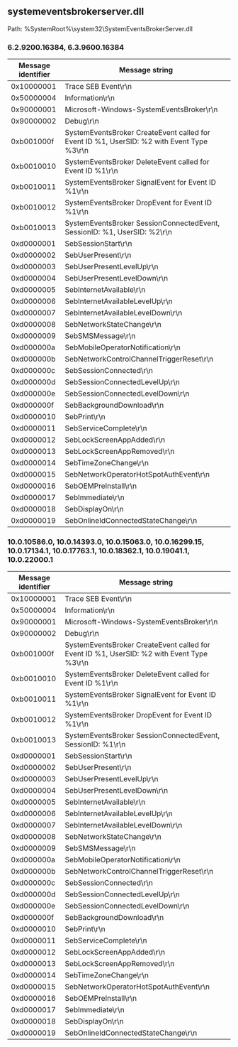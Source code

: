 ## systemeventsbrokerserver.dll

Path: %SystemRoot%\system32\SystemEventsBrokerServer.dll

### 6.2.9200.16384, 6.3.9600.16384

Message identifier | Message string
--- | ---
0x10000001 | Trace SEB Event\r\n
0x50000004 | Information\r\n
0x90000001 | Microsoft-Windows-SystemEventsBroker\r\n
0x90000002 | Debug\r\n
0xb001000f | SystemEventsBroker CreateEvent called for Event ID %1, UserSID: %2 with Event Type %3\r\n
0xb0010010 | SystemEventsBroker DeleteEvent called for Event ID %1\r\n
0xb0010011 | SystemEventsBroker SignalEvent for Event ID %1\r\n
0xb0010012 | SystemEventsBroker DropEvent for Event ID %1\r\n
0xb0010013 | SystemEventsBroker SessionConnectedEvent, SessionID: %1, UserSID: %2\r\n
0xd0000001 | SebSessionStart\r\n
0xd0000002 | SebUserPresent\r\n
0xd0000003 | SebUserPresentLevelUp\r\n
0xd0000004 | SebUserPresentLevelDown\r\n
0xd0000005 | SebInternetAvailable\r\n
0xd0000006 | SebInternetAvailableLevelUp\r\n
0xd0000007 | SebInternetAvailableLevelDown\r\n
0xd0000008 | SebNetworkStateChange\r\n
0xd0000009 | SebSMSMessage\r\n
0xd000000a | SebMobileOperatorNotification\r\n
0xd000000b | SebNetworkControlChannelTriggerReset\r\n
0xd000000c | SebSessionConnected\r\n
0xd000000d | SebSessionConnectedLevelUp\r\n
0xd000000e | SebSessionConnectedLevelDown\r\n
0xd000000f | SebBackgroundDownload\r\n
0xd0000010 | SebPrint\r\n
0xd0000011 | SebServiceComplete\r\n
0xd0000012 | SebLockScreenAppAdded\r\n
0xd0000013 | SebLockScreenAppRemoved\r\n
0xd0000014 | SebTimeZoneChange\r\n
0xd0000015 | SebNetworkOperatorHotSpotAuthEvent\r\n
0xd0000016 | SebOEMPreInstall\r\n
0xd0000017 | SebImmediate\r\n
0xd0000018 | SebDisplayOn\r\n
0xd0000019 | SebOnlineIdConnectedStateChange\r\n

### 10.0.10586.0, 10.0.14393.0, 10.0.15063.0, 10.0.16299.15, 10.0.17134.1, 10.0.17763.1, 10.0.18362.1, 10.0.19041.1, 10.0.22000.1

Message identifier | Message string
--- | ---
0x10000001 | Trace SEB Event\r\n
0x50000004 | Information\r\n
0x90000001 | Microsoft-Windows-SystemEventsBroker\r\n
0x90000002 | Debug\r\n
0xb001000f | SystemEventsBroker CreateEvent called for Event ID %1, UserSID: %2 with Event Type %3\r\n
0xb0010010 | SystemEventsBroker DeleteEvent called for Event ID %1\r\n
0xb0010011 | SystemEventsBroker SignalEvent for Event ID %1\r\n
0xb0010012 | SystemEventsBroker DropEvent for Event ID %1\r\n
0xb0010013 | SystemEventsBroker SessionConnectedEvent, SessionID: %1\r\n
0xd0000001 | SebSessionStart\r\n
0xd0000002 | SebUserPresent\r\n
0xd0000003 | SebUserPresentLevelUp\r\n
0xd0000004 | SebUserPresentLevelDown\r\n
0xd0000005 | SebInternetAvailable\r\n
0xd0000006 | SebInternetAvailableLevelUp\r\n
0xd0000007 | SebInternetAvailableLevelDown\r\n
0xd0000008 | SebNetworkStateChange\r\n
0xd0000009 | SebSMSMessage\r\n
0xd000000a | SebMobileOperatorNotification\r\n
0xd000000b | SebNetworkControlChannelTriggerReset\r\n
0xd000000c | SebSessionConnected\r\n
0xd000000d | SebSessionConnectedLevelUp\r\n
0xd000000e | SebSessionConnectedLevelDown\r\n
0xd000000f | SebBackgroundDownload\r\n
0xd0000010 | SebPrint\r\n
0xd0000011 | SebServiceComplete\r\n
0xd0000012 | SebLockScreenAppAdded\r\n
0xd0000013 | SebLockScreenAppRemoved\r\n
0xd0000014 | SebTimeZoneChange\r\n
0xd0000015 | SebNetworkOperatorHotSpotAuthEvent\r\n
0xd0000016 | SebOEMPreInstall\r\n
0xd0000017 | SebImmediate\r\n
0xd0000018 | SebDisplayOn\r\n
0xd0000019 | SebOnlineIdConnectedStateChange\r\n

